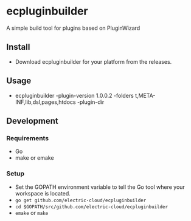 ecpluginbuilder
===============
A simple build tool for plugins based on PluginWizard

## Install
- Download ecpluginbuilder for your platform from the releases.

## Usage
- ecpluginbuilder -plugin-version 1.0.0.2 -folders t,META-INF,lib,dsl,pages,htdocs -plugin-dir <path-to-plugin>

## Development
### Requirements 
- Go  
- make or emake  

### Setup
- Set the GOPATH environment variable to tell the Go tool where your workspace is located.
- `go get github.com/electric-cloud/ecpluginbuilder`
- `cd $GOPATH/src/github.com/electric-cloud/ecpluginbuilder`
- `emake` or `make`
